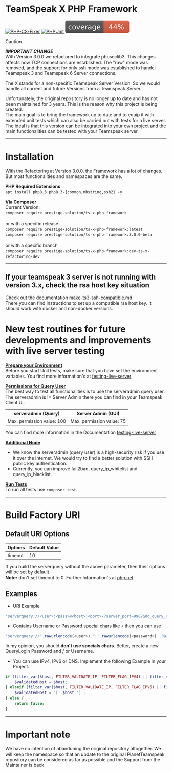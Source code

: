 # TeamSpeak X PHP Framework
[![PHP-CS-Fixer](https://github.com/Prestige-Solution/ts-x-php-framework/actions/workflows/phpcsfixer.yml/badge.svg?branch=main)](https://github.com/Prestige-Solution/ts-x-php-framework/actions/workflows/phpcsfixer.yml)
[![PHPUnit](https://github.com/Prestige-Solution/ts-x-php-framework/actions/workflows/phpunit.yml/badge.svg?branch=main)](https://github.com/Prestige-Solution/ts-x-php-framework/actions/workflows/phpunit.yml)
![Coverage](doc/coverage/coverage-badge.svg)
> [!CAUTION]
> **_IMPORTANT CHANGE_**<br>
> With Version 3.0.0 we refactored to integrate phpseclib3. This changes affects how TCP connections are established.
> The "raw" mode was removed, and the support for only ssh mode was established to handel Teamspeak 3 and Teamspeak 6 Server connections.


The X stands for a non-specific Teamspeak Server Version. So we would handle all current and future Versions from a Teamspeak Server.

Unfortunately, the original repository is no longer up to date and has not been maintained for 3 years. This is the reason why this project is being created. <br>
The main goal is to bring the framework up to date and to equip it with extended unit tests which can also be carried out with tests for a live server. <br>
The ideal is that this version can be integrated into your own project and the main functionalities can be tested with your Teamspeak server.

---

# Installation
With the Refactoring at Version 3.0.0, the Framework has a lot of changes. But most functionalities and namespaces are the same. 

**PHP Required Extensions**<br>
``apt install php8.3 php8.3-{common,mbstring,ssh2} -y``

**Via Composer**<br>
Current Version:<br>
``composer require prestige-solution/ts-x-php-framework``<br><br>
or with a specific release<br> 
``composer require prestige-solution/ts-x-php-framework:latest``<br>
``composer require prestige-solution/ts-x-php-framework:3.0.0-beta``<br><br>
or with a specific branch<br>
``composer require prestige-solution/ts-x-php-framework:dev-ts-x-refactoring-dev``

---

## If your teamspeak 3 server is not running with version 3.x, check the rsa host key situation
Check out the documentation [make-ts3-ssh-compatible.md](doc/docker/make-ts3-ssh-compatible.md)<br>
There you can find instructions to set up a compatible rsa host key. It should work with docker and non-docker versions.

# New test routines for future developments and improvements with live server testing
**<u>Prepare your Environment</u>**<br>
Before you start UnitTests, make sure that you have set the environment variables. You find more information's at [testing-live-server](doc/testing-live-server.md)

**<u>Permissions for Query User</u>**<br>
The best way to test all functionalities is to use the serveradmin query user. <br>
The serveradmin is != Server Admin there you can find in your Teamspeak Client UI. <br>

| serveradmin (Query)        | Server Admin (GUI)        |
|----------------------------|---------------------------|
| Max. permission value: 100 | Max. permission value: 75 |

You can find more information in the Documentation [testing-live-server](doc/testing-live-server.md)

**<u>Additional Node</u>** <br>
- We know the serveradmin (query user) is a high-security risk if you use it over the internet. We would try to find a better solution with SSH public key authentication. <br>
- Currently, you can improve fail2ban, query_ip_whitelist and query_ip_blacklist.

**<u>Run Tests</u>**<br>
To run all tests use `composer test`. <br>

--- 

# Build Factory URI
## Default URI Options
| Options  | Default Value |
|----------|---------------|
| timeout  | 10            |

If you build the serverquery without the above parameter, then their options will be set by default. <br>
**Note:** don't set timeout to 0. Further Information's at [php.net](https://www.php.net/manual/de/function.stream-select.php)

## Examples
- URI Example
```php
'serverquery://<user>:<pass>@<host>:<port>/?server_port=9987&no_query_clients=0&timeout=30&nickname=<bot_name>'
```

- Contains Username or Password special chars like ``+`` then you can use
```php
'serverquery://'.rawurlencode(<user>).':'.rawurlencode(<password>) .'@<host>:<port>/?server_port=9987&no_query_clients=0&timeout=30'
```
In my opinion, you should **don't use specials chars**. Better, create a new QueryLogin Password and / or Username.

- You can use IPv4, IPv6 or DNS. Implement the following Example in your Project.
```php
if (filter_var($host, FILTER_VALIDATE_IP, FILTER_FLAG_IPV4) || filter_var(gethostbyname($host), FILTER_VALIDATE_IP, FILTER_FLAG_IPV4)) {
    $validatedHost = $host;
} elseif (filter_var($host, FILTER_VALIDATE_IP, FILTER_FLAG_IPV6) || filter_var(gethostbyname($host), FILTER_VALIDATE_IP, FILTER_FLAG_IPV6)) {
    $validatedHost = '['.$host.']';
} else {
    return false;
}
```

---

# Important note
We have no intention of abandoning the original repository altogether. We will keep the namespace so that an update to the original PlanetTeamspeak repository can be considered as far as possible and the Support from the Maintainer is back.
